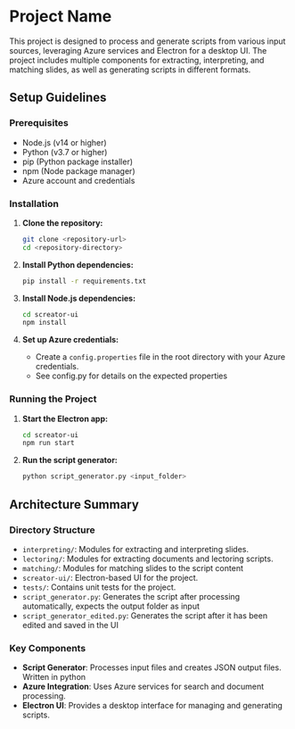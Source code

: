 # Project Name

This project is designed to process and generate scripts from various input sources, leveraging Azure services and Electron for a desktop UI. The project includes multiple components for extracting, interpreting, and matching slides, as well as generating scripts in different formats.

## Setup Guidelines

### Prerequisites

- Node.js (v14 or higher)
- Python (v3.7 or higher)
- pip (Python package installer)
- npm (Node package manager)
- Azure account and credentials

### Installation

1. **Clone the repository:**
    ```sh
    git clone <repository-url>
    cd <repository-directory>
    ```

2. **Install Python dependencies:**
    ```sh
    pip install -r requirements.txt
    ```

3. **Install Node.js dependencies:**
    ```sh
    cd screator-ui
    npm install
    ```

4. **Set up Azure credentials:**
    - Create a `config.properties` file in the root directory with your Azure credentials.
    - See config.py for details on the expected properties

### Running the Project

1. **Start the Electron app:**
    ```sh
    cd screator-ui
    npm run start
    ```

2. **Run the script generator:**
    ```sh
    python script_generator.py <input_folder>
    ```

## Architecture Summary

### Directory Structure

- `interpreting/`: Modules for extracting and interpreting slides.
- `lectoring/`: Modules for extracting documents and lectoring scripts.
- `matching/`: Modules for matching slides to the script content
- `screator-ui/`: Electron-based UI for the project.
- `tests/`: Contains unit tests for the project.
- `script_generator.py`: Generates the script after processing automatically, expects the output folder as input
- `script_generator_edited.py`: Generates the script after it has been edited and saved in the UI

### Key Components

- **Script Generator**: Processes input files and creates JSON output files. Written in python
- **Azure Integration**: Uses Azure services for search and document processing.
- **Electron UI**: Provides a desktop interface for managing and generating scripts.